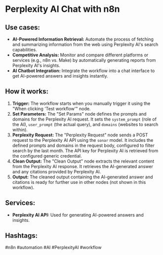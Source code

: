 # Perplexity AI Chat with n8n

## Use cases:

- **AI-Powered Information Retrieval:** Automate the process of fetching and summarizing information from the web using Perplexity AI's search capabilities.
- **Competitive Analysis:** Monitor and compare different platforms or services (e.g., n8n vs. Make) by automatically generating reports from Perplexity AI's insights.
- **AI Chatbot Integration:** Integrate the workflow into a chat interface to get AI-powered answers and insights instantly.

## How it works:

1.  **Trigger:** The workflow starts when you manually trigger it using the "When clicking 'Test workflow'" node.
2.  **Set Parameters:** The "Set Params" node defines the prompts and domains for the Perplexity AI request. It sets the `system_prompt` (role of the AI), `user_prompt` (the actual query), and `domains` (websites to search within).
3.  **Perplexity Request:** The "Perplexity Request" node sends a POST request to the Perplexity AI API using the `sonar` model. It includes the defined prompts and domains in the request body, configured to filter search by the last month. The API key for Perplexity AI is retrieved from the configured generic credential.
4.  **Clean Output:** The "Clean Output" node extracts the relevant content from the Perplexity AI response. It retrieves the AI-generated answer and any citations provided by Perplexity AI.
5.  **Output:** The cleaned output containing the AI-generated answer and citations is ready for further use in other nodes (not shown in this workflow).

## Services:

-   **Perplexity AI API:** Used for generating AI-powered answers and insights.

## Hashtags:

#n8n #automation #AI #PerplexityAI #workflow
